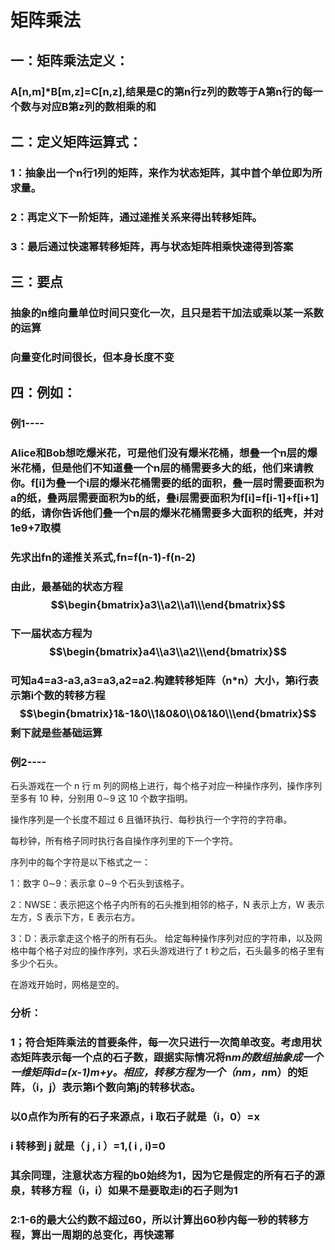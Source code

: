 # 矩阵乘法

## 一：矩阵乘法定义：

### A[n,m]*B[m,z]=C[n,z],结果是C的第n行z列的数等于A第n行的每一个数与对应B第z列的数相乘的和

## 二：定义矩阵运算式：

### 1：抽象出一个n行1列的矩阵，来作为状态矩阵，其中首个单位即为所求量。

### 2：再定义下一阶矩阵，通过递推关系来得出转移矩阵。

### 3：最后通过快速幂转移矩阵，再与状态矩阵相乘快速得到答案

## 三：要点

### 抽象的n维向量单位时间只变化一次，且只是若干加法或乘以某一系数的运算

### 向量变化时间很长，但本身长度不变

## 四：例如：

###  例1----

### Alice和Bob想吃爆米花，可是他们没有爆米花桶，想叠一个n层的爆米花桶，但是他们不知道叠一个n层的桶需要多大的纸，他们来请教你。f[i]为叠一个i层的爆米花桶需要的纸的面积，叠一层时需要面积为a的纸，叠两层需要面积为b的纸，叠i层需要面积为f[i]=f[i-1]+f[i+1]的纸，请你告诉他们叠一个n层的爆米花桶需要多大面积的纸壳，并对1e9+7取模

### 先求出fn的递推关系式,fn=f(n-1)-f(n-2)

### 由此，最基础的状态方程 $$\begin{bmatrix}a3\\a2\\a1\\\end{bmatrix}$$

### 下一届状态方程为  $$\begin{bmatrix}a4\\a3\\a2\\\end{bmatrix}$$

### 可知a4=a3-a3,a3=a3,a2=a2.构建转移矩阵（n*n）大小，第i行表示第i个数的转移方程 $$\begin{bmatrix}1&-1&0\\1&0&0\\0&1&0\\\end{bmatrix}$$  剩下就是些基础运算

###  例2----

石头游戏在一个 n 行 m 列的网格上进行，每个格子对应一种操作序列，操作序列至多有 10 种，分别用 0∼9 这 10 个数字指明。

操作序列是一个长度不超过 6 且循环执行、每秒执行一个字符的字符串。

每秒钟，所有格子同时执行各自操作序列里的下一个字符。

序列中的每个字符是以下格式之一：

1：数字 0∼9：表示拿 0∼9 个石头到该格子。

2：NWSE：表示把这个格子内所有的石头推到相邻的格子，N 表示上方，W 表示左方，S 表示下方，E 表示右方。

3：D：表示拿走这个格子的所有石头。
给定每种操作序列对应的字符串，以及网格中每个格子对应的操作序列，求石头游戏进行了 t 秒之后，石头最多的格子里有多少个石头。

在游戏开始时，网格是空的。

### 分析：
### 1；符合矩阵乘法的首要条件，每一次只进行一次简单改变。考虑用状态矩阵表示每一个点的石子数，跟据实际情况将n*m的数组抽象成一个一维矩阵id=(x-1)*m+y。相应，转移方程为一个（n*m，n*m）的矩阵，（i，j）表示第i个数向第j的转移状态。

### 以0点作为所有的石子来源点，i 取石子就是（i，0）=x
### i 转移到 j 就是（ j , i ）=1,( i , i)=0
### 其余同理，注意状态方程的b0始终为1，因为它是假定的所有石子的源泉，转移方程（i，i）如果不是要取走i的石子则为1

### 2:1-6的最大公约数不超过60，所以计算出60秒内每一秒的转移方程，算出一周期的总变化，再快速幂